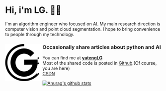 <h1>Hi, i'm LG. 🧑‍💻</h1>

<p>
I'm an algorithm engineer who focused on AI. My main research direction is computer vision and point cloud segmentation. I hope to bring convenience to people through my technology. 
</p>


<h3> Occasionally share articles about python and AI<img align="left" width="120" height="120" alt='yatengLG-logo' src="https://github.com/yatengLG/yatengLG/blob/master/LG.png"></h3>


- You can find me at <strong>[yatengLG](http://www.yatenglg.cn)</strong>
-  Most of the shared code is posted in [Github](https://github.com/yatengLG).(Of course, you are here)
- [CSDN](https://blog.csdn.net/qq_36285997)

[![Anurag's github stats](https://github-readme-stats.vercel.app/api?username=yatengLG&show_icons=true&hide=contribs,prs&include_all_commits=True&bg_color=25,108dc7,ef8e38&title_color=9932CC&text_color=00FF00&icon_color=00FFFF)](https://github.com/anuraghazra/github-readme-stats)

